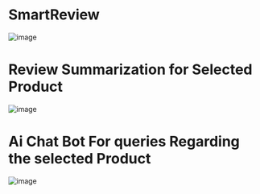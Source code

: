 # SmartReview

![image](https://github.com/user-attachments/assets/3d7b417c-0806-4b52-bdc8-84209e1aa9dc)


#  Review Summarization for Selected Product
![image](https://github.com/user-attachments/assets/1c032538-5d59-462a-8ac5-e4a0bde3cf64)

# Ai Chat Bot For queries Regarding the selected Product

![image](https://github.com/user-attachments/assets/b11f5440-f6a6-464c-b388-5d985aa12517)

